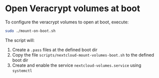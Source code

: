 # Open Veracrypt volumes at boot

To configure the veracrypt volumes to open at boot, execute:

```sh
sudo ./mount-on-boot.sh
```

The script will:

1. Create a `.pass` files at the defined boot dir
2. Copy the file `scripts/nextcloud-mount-volumes-boot.sh` to the defined boot dir
3. Create and enable the service `nextcloud-volumes.service` using `systemctl`
